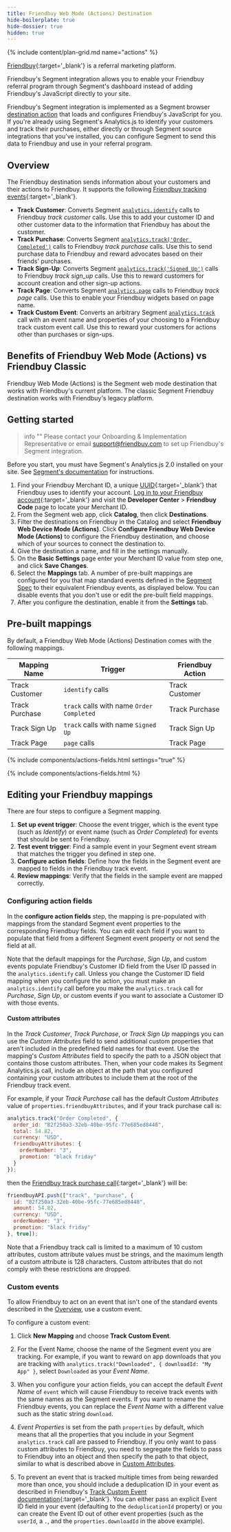 ```yaml
---
title: Friendbuy Web Mode (Actions) Destination
hide-boilerplate: true
hide-dossier: true
hidden: true
---
```


{% include content/plan-grid.md name="actions" %}

[Friendbuy](https://www.friendbuy.com/){:target='_blank'} is a referral marketing platform.

Friendbuy's Segment integration allows you to enable your Friendbuy referral program through Segment's dashboard instead of adding Friendbuy's JavaScript directly to your site.

Friendbuy's Segment integration is implemented as a Segment browser [destination action](/docs/connections/destinations/actions/) that loads and configures Friendbuy's JavaScript for you. If you're already using Segment's Analytics.js to identify your customers and track their purchases, either directly or through Segment source integrations that you've installed, you can configure Segment to send this data to Friendbuy and use in your referral program.

## Overview

The Friendbuy destination sends information about your customers and their actions to Friendbuy. It supports the following [Friendbuy tracking events](https://developers.friendbuy.com/#tracking-events){:target='_blank'}.

- **Track Customer**: Converts Segment [`analytics.identify`](/docs/connections/spec/identify/) calls to Friendbuy *track customer* calls. Use this to add your customer ID and other customer data to the information that Friendbuy has about the customer.
- **Track Purchase**: Converts Segment [`analytics.track('Order Completed')`](/docs/connections/spec/ecommerce/v2/#order-completed) calls to Friendbuy *track purchase* calls. Use this to send purchase data to Friendbuy and reward advocates based on their friends' purchases.
- **Track Sign-Up**: Converts Segment [`analytics.track('Signed Up')`](/docs/connections/spec/b2b-saas/#signed-up) calls to Friendbuy *track sign_up* calls. Use this to reward customers for account creation and other sign-up actions.
- **Track Page**: Converts Segment [`analytics.page`](/docs/connections/sources/catalog/libraries/website/javascript/#page) calls to Friendbuy *track page* calls. Use this to enable your Friendbuy widgets based on page name.
- **Track Custom Event**: Converts an arbitrary Segment [`analytics.track`](/docs/connections/sources/catalog/libraries/website/javascript/#track) call with an event name and properties of your choosing to a Friendbuy track custom event call. Use this to reward your customers for actions other than purchases or sign-ups.

## Benefits of Friendbuy Web Mode (Actions) vs Friendbuy Classic

Friendbuy Web Mode (Actions) is the Segment web mode destination that works with Friendbuy's current platform. The classic Segment Friendbuy destination works with Friendbuy's legacy platform.

## Getting started

> info ""
> Please contact your Onboarding & Implementation Representative or email support@friendbuy.com to set up Friendbuy's Segment integration.

Before you start, you must have Segment's Analytics.js 2.0 installed on your site. See [Segment's documentation](/docs/connections/sources/catalog/libraries/website/javascript/quickstart/) for instructions.

1. Find your Friendbuy Merchant ID, a unique [UUID](https://en.wikipedia.org/wiki/Universally_unique_identifier){:target='_blank'} that Friendbuy uses to identify your account. [Log in to your Friendbuy account](https://retailer.friendbuy.io/){:target='_blank'} and visit the **Developer Center** > **Friendbuy Code** page to locate your Merchant ID.
2. From the Segment web app, click **Catalog**, then click **Destinations**.
3. Filter the destinations on Friendbuy in the Catalog and select **Friendbuy Web Device Mode (Actions)**. Click **Configure Friendbuy Web Device Mode (Actions)** to configure the Friendbuy destination, and choose which of your sources to connect the destination to.
4. Give the destination a name, and fill in the settings manually.
5. On the **Basic Settings** page enter your Merchant ID value from step one, and click **Save Changes**.
6. Select the **Mappings** tab. A number of pre-built mappings are configured for you that map standard events defined in the [Segment Spec](/docs/connections/spec/) to their equivalent Friendbuy events, as displayed below. You can disable events that you don't use or edit the pre-built field mappings.
7. After you configure the destination, enable it from the **Settings** tab.

## Pre-built mappings

By default, a Friendbuy Web Mode (Actions) Destination comes with the following mappings.

| Mapping Name   | Trigger                                   | Friendbuy Action |
|----------------|-------------------------------------------|------------------|
| Track Customer | `identify` calls                          | Track Customer   |
| Track Purchase | `track` calls with name `Order Completed` | Track Purchase   |
| Track Sign Up  | `track` calls with name `Signed Up`       | Track Sign Up    |
| Track Page     | `page` calls                              | Track Page       |

<!-- Interpolate a "Destination Settings" section. -->
{% include components/actions-fields.html settings="true" %}

<!-- Interpolate "Available Presets" and "Available Actions" sections. -->
{% include components/actions-fields.html %}

## Editing your Friendbuy mappings

There are four steps to configure a Segment mapping.

1. **Set up event trigger**: Choose the event trigger, which is the event type (such as *Identify*) or event name (such as *Order Completed*) for events that should be sent to Friendbuy.
2. **Test event trigger**: Find a sample event in your Segment event stream that matches the trigger you defined in step one.
3. **Configure action fields**: Define how the fields in the Segment event are mapped to fields in the Friendbuy track event.
4. **Review mappings**: Verify that the fields in the sample event are mapped correctly.

### Configuring action fields

In the **configure action fields** step, the mapping is pre-populated with mappings from the standard Segment event properties to the corresponding Friendbuy fields. You can edit each field if you want to populate that field from a different Segment event property or not send the field at all.

Note that the default mappings for the *Purchase*, *Sign Up*, and custom events populate Friendbuy's Customer ID field from the User ID passed in the `analytics.identify` call. Unless you change the Customer ID field mapping when you configure the action, you must make an `analytics.identify` call before you make the `analytics.track` call for *Purchase*, *Sign Up*, or custom events if you want to associate a Customer ID with those events.

#### Custom attributes

In the *Track Customer*, *Track Purchase*, or *Track Sign Up* mappings you can use the *Custom Attributes* field to send additional custom properties that aren't included in the predefined field names for that event. Use the mapping's *Custom Attributes* field to specify the path to a JSON object that contains those custom attributes. Then, when your code makes its Segment Analytics.js call, include an object at the path that you configured containing your custom attributes to include them at the root of the Friendbuy track event.

For example, if your *Track Purchase* call has the default *Custom Attributes* value of `properties.friendbuyAttributes`, and if your track purchase call is:

``` javascript
analytics.track("Order Completed", {
  order_id: "82f250a3-32eb-40be-95fc-77e685ed8448",
  total: 54.82,
  currency: "USD",
  friendbuyAttributes: {
    orderNumber: "3",
	promotion: "black friday"
  }
});
```

then the [Friendbuy track purchase call](https://developers.friendbuy.com/#purchase-event){:target='_blank'} will be:

``` javascript
friendbuyAPI.push(["track", "purchase", {
  id: "82f250a3-32eb-40be-95fc-77e685ed8448",
  amount: 54.82,
  currency: "USD",
  orderNumber: "3",
  promotion: "black friday"
}, true]);
```

Note that a Friendbuy track call is limited to a maximum of 10 custom attributes, custom attribute values must be strings, and the maximum length of a custom attribute is 128 characters.  Custom attributes that do not comply with these restrictions are dropped.

### Custom events

To allow Friendbuy to act on an event that isn't one of the standard events described in the [Overview](#overview), use a custom event.

To configure a custom event:

1. Click **New Mapping** and choose **Track Custom Event**.

2. For the Event Name, choose the name of the Segment event you are tracking. For example, if you want to reward on app downloads that you are tracking with `analytics.track("Downloaded", { downloadId: "My App" }`, select `Downloaded` as your *Event Name*.

3. When you configure your action fields, you can accept the default *Event Name* of `event` which will cause Friendbuy to receive track events with the same names as the Segment events. If you want to rename the Friendbuy events, you can replace the *Event Name* with a different value such as the static string `download`.

4. *Event Properties* is set from the path `properties` by default, which means that all the properties that you include in your Segment `analytics.track` call are passed to Friendbuy. If you only want to pass custom attributes to Friendbuy, you need to segregate the fields to pass to Friendbuy into an object and then specify the path to that object, similar to what is described above in [Custom Attributes](#custom-attributes).

5. To prevent an event that is tracked multiple times from being rewarded more than once, you should include a deduplication ID in your event as described in Friendbuy's [Track Custom Event documentation](https://developers.friendbuy.com/#custom-event){:target='_blank'}. You can either pass an explicit Event ID field in your event (defaulting to the `deduplicationId` property) or you can create the Event ID out of other event properties (such as the `userId`, a `.`, and the `properties.downloadId` in the above example).

<!--
Local Variables:
eval: (visual-line-mode 1)
End:
-->
